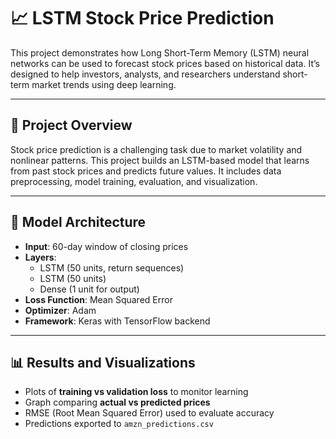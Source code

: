 # 📈 LSTM Stock Price Prediction

This project demonstrates how Long Short-Term Memory (LSTM) neural networks can be used to forecast stock prices based on historical data. It’s designed to help investors, analysts, and researchers understand short-term market trends using deep learning.

---

## 📌 Project Overview

Stock price prediction is a challenging task due to market volatility and nonlinear patterns. This project builds an LSTM-based model that learns from past stock prices and predicts future values. It includes data preprocessing, model training, evaluation, and visualization.

---

## 🧠 Model Architecture

- **Input**: 60-day window of closing prices
- **Layers**:
  - LSTM (50 units, return sequences)
  - LSTM (50 units)
  - Dense (1 unit for output)
- **Loss Function**: Mean Squared Error
- **Optimizer**: Adam
- **Framework**: Keras with TensorFlow backend

---

## 📊 Results and Visualizations

- Plots of **training vs validation loss** to monitor learning
- Graph comparing **actual vs predicted prices**
- RMSE (Root Mean Squared Error) used to evaluate accuracy
- Predictions exported to `amzn_predictions.csv`
